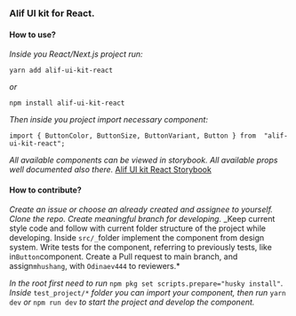 ### **Alif UI kit for React.**

#### How to use?

_Inside you React/Next.js project run:_

    yarn add alif-ui-kit-react

_or_

    npm install alif-ui-kit-react

_Then inside you project import necessary component:_

    import { ButtonColor, ButtonSize, ButtonVariant, Button } from  "alif-ui-kit-react";

_All available components can be viewed in storybook. All available props well documented also there._
[Alif UI kit React Storybook](https://storybook.alif.tj)

#### How to contribute?

_Create an issue or choose an already created and assignee to yourself._
_Clone the repo. Create meaningful branch for developing._
_Keep current style code and follow with current folder structure of the project while developing.
Inside `src/_`folder implement the component from design system. Write tests for the component, referring to previously tests, like in`Button`component. Create a Pull request to main branch, and assign`mhushang`, with `Odinaev444` to reviewers.\*

_In the root first need to run_ `npm pkg set scripts.prepare="husky install"`.
_Inside_ `test_project/*` _folder you can import your component, then run_ `yarn dev` _or_ `npm run dev` _to start the project and develop the component._
